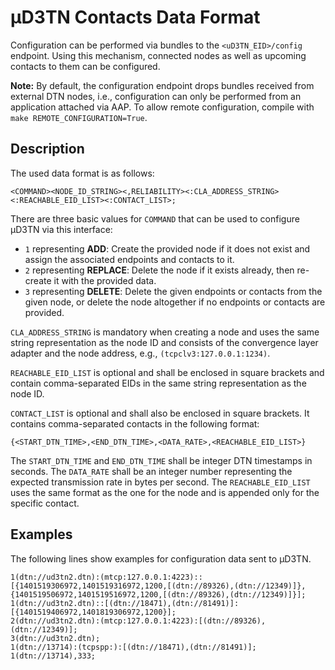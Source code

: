 # µD3TN Contacts Data Format

Configuration can be performed via bundles to the `<uD3TN_EID>/config` endpoint.
Using this mechanism, connected nodes as well as upcoming contacts to them can be configured.

**Note:** By default, the configuration endpoint drops bundles received from external DTN nodes, i.e., configuration can only be performed from an application attached via AAP.
To allow remote configuration, compile with `make REMOTE_CONFIGURATION=True`.

## Description

The used data format is as follows:

```
<COMMAND><NODE_ID_STRING><,RELIABILITY><:CLA_ADDRESS_STRING><:REACHABLE_EID_LIST><:CONTACT_LIST>;
```

There are three basic values for `COMMAND` that can be used to configure µD3TN via this interface:
  * `1` representing **ADD**: Create the provided node if it does not exist and assign the associated endpoints and contacts to it.
  * `2` representing **REPLACE**: Delete the node if it exists already, then re-create it with the provided data.
  * `3` representing **DELETE**: Delete the given endpoints or contacts from the given node, or delete the node altogether if no endpoints or contacts are provided.


`CLA_ADDRESS_STRING` is mandatory when creating a node and uses the same string representation as the node ID and consists of the convergence layer adapter and the node address, e.g., `(tcpclv3:127.0.0.1:1234)`.

`REACHABLE_EID_LIST` is optional and shall be enclosed in square brackets and contain comma-separated EIDs in the same string representation as the node ID.

`CONTACT_LIST` is optional and shall also be enclosed in square brackets. It contains comma-separated contacts in the following format:

```
{<START_DTN_TIME>,<END_DTN_TIME>,<DATA_RATE>,<REACHABLE_EID_LIST>}
```

The `START_DTN_TIME` and `END_DTN_TIME` shall be integer DTN timestamps in seconds. The `DATA_RATE` shall be an integer number representing the expected transmission rate in bytes per second. The `REACHABLE_EID_LIST` uses the same format as the one for the node and is appended only for the specific contact.

## Examples

The following lines show examples for configuration data sent to µD3TN.

```
1(dtn://ud3tn2.dtn):(mtcp:127.0.0.1:4223)::[{1401519306972,1401519316972,1200,[(dtn://89326),(dtn://12349)]},{1401519506972,1401519516972,1200,[(dtn://89326),(dtn://12349)]}];
1(dtn://ud3tn2.dtn)::[(dtn://18471),(dtn://81491)]:[{1401519406972,1401819306972,1200}];
2(dtn://ud3tn2.dtn):(mtcp:127.0.0.1:4223):[(dtn://89326),(dtn://12349)];
3(dtn://ud3tn2.dtn);
1(dtn://13714):(tcpspp:):[(dtn://18471),(dtn://81491)];
1(dtn://13714),333;
```
